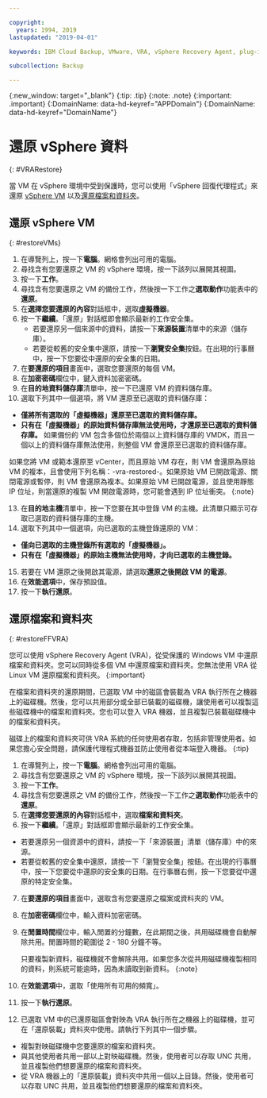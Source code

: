 ```yaml
---

copyright:
  years: 1994, 2019
lastupdated: "2019-04-01"

keywords: IBM Cloud Backup, VMware, VRA, vSphere Recovery Agent, plug-in, plugin, EVault, Carbonite, vSphere, backups

subcollection: Backup

---
```

{:new_window: target="_blank"}
{:tip: .tip}
{:note: .note}
{:important: .important}
{:DomainName: data-hd-keyref="APPDomain"}
{:DomainName: data-hd-keyref="DomainName"}

# 還原 vSphere 資料
{: #VRARestore}

當 VM 在 vSphere 環境中受到保護時，您可以使用「vSphere 回復代理程式」來還原 [vSphere VM](#restoreVMs) 以及[還原檔案和資料夾](#restoreFFVRA)。

## 還原 vSphere VM
{: #restoreVMs}

1.	在導覽列上，按一下**電腦**。網格會列出可用的電腦。
2.	尋找含有您要還原之 VM 的 vSphere 環境，按一下該列以展開其視圖。
3.	按一下**工作**。
4.	尋找含有您要還原之 VM 的備份工作，然後按一下工作之**選取動作**功能表中的**還原**。
5.	在**選擇您要還原的內容**對話框中，選取**虛擬機器**。
6.	按一下**繼續**。「還原」對話框即會顯示最新的工作安全集。
    * 若要還原另一個來源中的資料，請按一下**來源裝置**清單中的來源（儲存庫）。
    *	若要從較舊的安全集中還原，請按一下**瀏覽安全集**按鈕。在出現的行事曆中，按一下您要從中還原的安全集的日期。
7.	在**要還原的項目**畫面中，選取您要還原的每個 VM。
8.	在**加密密碼**欄位中，鍵入資料加密密碼。
9.	在**目的地資料儲存庫**清單中，按一下已還原 VM 的資料儲存庫。
10.	選取下列其中一個選項，將 VM 還原至已選取的資料儲存庫：
  * **僅將所有選取的「虛擬機器」還原至已選取的資料儲存庫。**
  * **只有在「虛擬機器」的原始資料儲存庫無法使用時，才還原至已選取的資料儲存庫。** 如果備份的 VM 包含多個位於兩個以上資料儲存庫的 VMDK，而且一個以上的資料儲存庫無法使用，則整個 VM 會還原至已選取的資料儲存庫。

  如果您將 VM 或範本還原至 vCenter，而且原始 VM 存在，則 VM 會還原為原始 VM 的複本，且會使用下列名稱：<VMname>-vra-restored-<Date>。如果原始 VM 已開啟電源、關閉電源或暫停，則 VM 會還原為複本。如果原始 VM 已開啟電源，並且使用靜態 IP 位址，則當還原的複製 VM 開啟電源時，您可能會遇到 IP 位址衝突。
  {:note}

13.	在**目的地主機**清單中，按一下您要在其中登錄 VM 的主機。此清單只顯示可存取已選取的資料儲存庫的主機。
14.	選取下列其中一個選項，向已選取的主機登錄還原的 VM：
  * **僅向已選取的主機登錄所有選取的「虛擬機器」。**
  * **只有在「虛擬機器」的原始主機無法使用時，才向已選取的主機登錄。**
15.	若要在 VM 還原之後開啟其電源，請選取**還原之後開啟 VM 的電源**。
16.	在**效能選項**中，保存預設值。
17.	按一下**執行還原**。

## 還原檔案和資料夾
{: #restoreFFVRA}

您可以使用 vSphere Recovery Agent (VRA)，從受保護的 Windows VM 中還原檔案和資料夾。您可以同時從多個 VM 中還原檔案和資料夾。您無法使用 VRA 從 Linux VM 還原檔案和資料夾。
{:important}

在檔案和資料夾的還原期間，已選取 VM 中的磁區會裝載為 VRA 執行所在之機器上的磁碟機。然後，您可以共用部分或全部已裝載的磁碟機，讓使用者可以複製這些磁碟機中的檔案和資料夾。您也可以登入 VRA 機器，並且複製已裝載磁碟機中的檔案和資料夾。

磁碟上的檔案和資料夾可供 VRA 系統的任何使用者存取，包括非管理使用者。如果您擔心安全問題，請保護代理程式機器並防止使用者從本端登入機器。
{:tip}

1. 在導覽列上，按一下**電腦**。網格會列出可用的電腦。
2. 尋找含有您要還原之 VM 的 vSphere 環境，按一下該列以展開其視圖。
3. 按一下**工作**。
4. 尋找含有您要還原之 VM 的備份工作，然後按一下工作之**選取動作**功能表中的**還原**。
5. 在**選擇您要還原的內容**對話框中，選取**檔案和資料夾**。
6. 按一下**繼續**。「還原」對話框即會顯示最新的工作安全集。
  * 若要還原另一個資源中的資料，請按一下「來源裝置」清單（儲存庫）中的來源。
  * 若要從較舊的安全集中還原，請按一下「瀏覽安全集」按鈕。在出現的行事曆中，按一下您要從中還原的安全集的日期。在行事曆右側，按一下您要從中還原的特定安全集。
7. 在**要還原的項目**畫面中，選取含有您要還原之檔案或資料夾的 VM。
8. 在**加密密碼**欄位中，輸入資料加密密碼。
9. 在**閒置時間**欄位中，輸入閒置的分鐘數，在此期間之後，共用磁碟機會自動解除共用。閒置時間的範圍從 2 - 180 分鐘不等。

    只要複製新資料，磁碟機就不會解除共用。如果您多次從共用磁碟機複製相同的資料，則系統可能逾時，因為未讀取到新資料。
    {:note}

10.	在**效能選項**中，選取「使用所有可用的頻寬」。
11.	按一下**執行還原**。
12. 已選取 VM 中的已還原磁區會對映為 VRA 執行所在之機器上的磁碟機，並可在「還原裝載」資料夾中使用。請執行下列其中一個步驟。
  * 複製對映磁碟機中您要還原的檔案和資料夾。
  * 與其他使用者共用一部以上對映磁碟機。然後，使用者可以存取 UNC 共用，並且複製他們想要還原的檔案和資料夾。
  * 從 VRA 機器上的「還原裝載」資料夾中共用一個以上目錄。然後，使用者可以存取 UNC 共用，並且複製他們想要還原的檔案和資料夾。
